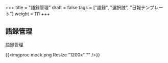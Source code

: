 +++
title = "語録管理"
draft = false
tags = ["語録", "選択肢", "日報テンプレート"]
weight = 111
+++

## 語録管理

語録管理

{{<imgproc mock.png Resize "1200x" "" />}}

